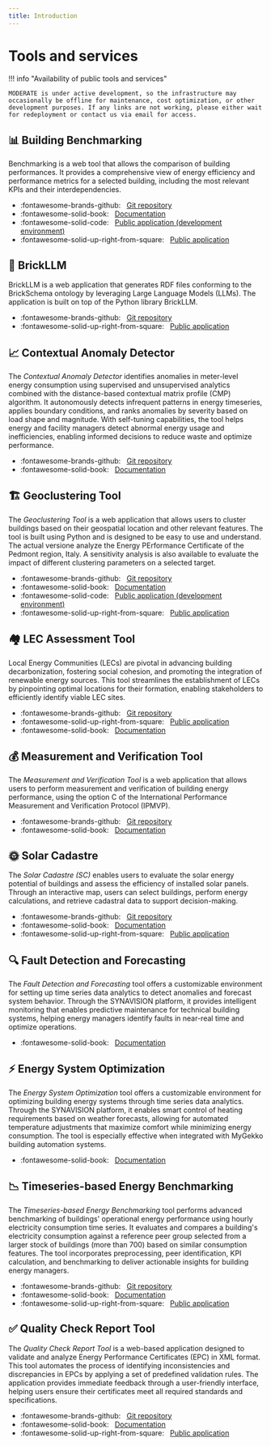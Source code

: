 ```yaml
---
title: Introduction
---
```


# Tools and services

!!! info "Availability of public tools and services"

    MODERATE is under active development, so the infrastructure may occasionally be offline for maintenance, cost optimization, or other development purposes. If any links are not working, please either wait for redeployment or contact us via email for access.

## 📊 Building Benchmarking

Benchmarking is a web tool that allows the comparison of building performances. It provides a comprehensive view of energy efficiency and performance metrics for a selected building, including the most relevant KPIs and their interdependencies.

- :fontawesome-brands-github: &nbsp; [Git repository](https://github.com/MODERATE-Project/MODERATE_building_benchmarking)
- :fontawesome-solid-book: &nbsp; [Documentation](benchmarking.md)
- :fontawesome-solid-code: &nbsp; [Public application (development environment)](https://tools.eeb.eurac.edu/building_benchmarking/)
- :fontawesome-solid-up-right-from-square: &nbsp; [Public application](https://building.staging.moderate.cloud/building_benchmarking/)

## 🧠 BrickLLM

BrickLLM is a web application that generates RDF files conforming to the BrickSchema ontology by leveraging Large Language Models (LLMs). The application is built on top of the Python library BrickLLM.

- :fontawesome-brands-github: &nbsp; [Git repository](https://github.com/EURAC-EEBgroup/BrickLLM-App)
- :fontawesome-solid-up-right-from-square: &nbsp; [Public application](https://brick.staging.moderate.cloud/brickllm/)


## 📈 Contextual Anomaly Detector

The _Contextual Anomaly Detector_ identifies anomalies in meter-level energy consumption using supervised and unsupervised analytics combined with the distance-based contextual matrix profile (CMP) algorithm. It autonomously detects infrequent patterns in energy timeseries, applies boundary conditions, and ranks anomalies by severity based on load shape and magnitude. With self-tuning capabilities, the tool helps energy and facility managers detect abnormal energy usage and inefficiencies, enabling informed decisions to reduce waste and optimize performance.

- :fontawesome-brands-github: &nbsp; [Git repository](https://github.com/MODERATE-Project/contextual-anomaly-detector)
- :fontawesome-solid-book: &nbsp; [Documentation](cmp.md)

## 🏗️ Geoclustering Tool

The _Geoclustering Tool_ is a web application that allows users to cluster buildings based on their geospatial location and other relevant features. The tool is built using Python and is designed to be easy to use and understand. 
The actual versione analyze the Energy PErformance Certificate of the Pedmont region, Italy.
A sensitivity analysis is also available to evaluate the impact of different clustering parameters on a selected target.

- :fontawesome-brands-github: &nbsp; [Git repository](https://github.com/MODERATE-Project/geoclustering_sensitivity_analysis)
- :fontawesome-solid-book: &nbsp; [Documentation](geoclustering_tools.md)
- :fontawesome-solid-code: &nbsp; [Public application (development environment)](https://tools.eeb.eurac.edu/epc_clustering/piemonte/)  
- :fontawesome-solid-up-right-from-square: &nbsp; [Public application](https://tools.eeb.eurac.edu/epc_clustering/piemonte/)


## 🏘️ LEC Assessment Tool

Local Energy Communities (LECs) are pivotal in advancing building decarbonization, fostering social cohesion, and promoting the integration of renewable energy sources. This tool streamlines the establishment of LECs by pinpointing optimal locations for their formation, enabling stakeholders to efficiently identify viable LEC sites.

- :fontawesome-brands-github: &nbsp; [Git repository](https://github.com/MODERATE-Project/lec-location-assessment-tool)
- :fontawesome-solid-up-right-from-square: &nbsp; [Public application](https://lec.staging.moderate.cloud/)
- :fontawesome-solid-book: &nbsp; [Documentation](lec.md)

## 💰 Measurement and Verification Tool

The _Measurement and Verification Tool_ is a web application that allows users to perform measurement and verification of building energy performance, using the option C of the International Performance Measurement and Verification Protocol (IPMVP).

- :fontawesome-brands-github: &nbsp; [Git repository](https://github.com/MODERATE-Project/Measurement-and-verification)
- :fontawesome-solid-book: &nbsp; [Documentation](mea_and_ver.md)

## 🌞 Solar Cadastre

The _Solar Cadastre (SC)_ enables users to evaluate the solar energy potential of buildings and assess the efficiency of installed solar panels. Through an interactive map, users can select buildings, perform energy calculations, and retrieve cadastral data to support decision-making.

- :fontawesome-brands-github: &nbsp; [Git repository](https://github.com/MODERATE-Project/solar-cadastre)
- :fontawesome-solid-book: &nbsp; [Documentation](solar-cadastre.md)
- :fontawesome-solid-up-right-from-square: &nbsp; [Public application](https://solar.staging.moderate.cloud/)

## 🔍 Fault Detection and Forecasting

The _Fault Detection and Forecasting_ tool offers a customizable environment for setting up time series data analytics to detect anomalies and forecast system behavior. Through the SYNAVISION platform, it provides intelligent monitoring that enables predictive maintenance for technical building systems, helping energy managers identify faults in near-real time and optimize operations.

- :fontawesome-solid-book: &nbsp; [Documentation](fdf_A1.1.md)

## ⚡ Energy System Optimization

The _Energy System Optimization_ tool offers a customizable environment for optimizing building energy systems through time series data analytics. Through the SYNAVISION platform, it enables smart control of heating requirements based on weather forecasts, allowing for automated temperature adjustments that maximize comfort while minimizing energy consumption. The tool is especially effective when integrated with MyGekko building automation systems.

- :fontawesome-solid-book: &nbsp; [Documentation](eso_A1.2.md)

## 📉 Timeseries-based Energy Benchmarking

The _Timeseries-based Energy Benchmarking_ tool performs advanced benchmarking of buildings' operational energy performance using hourly electricity consumption time series. It evaluates and compares a building's electricity consumption against a reference peer group selected from a larger stock of buildings (more than 700) based on similar consumption features. The tool incorporates preprocessing, peer identification, KPI calculation, and benchmarking to deliver actionable insights for building energy managers.

- :fontawesome-brands-github: &nbsp; [Git repository](https://github.com/baeda-polito/TimeseriesEnergyBenchmarking)
- :fontawesome-solid-book: &nbsp; [Documentation](benchmarking_timeseries.md)
- :fontawesome-solid-up-right-from-square: &nbsp; [Public application](https://timeseries.staging.moderate.cloud/)

## ✅ Quality Check Report Tool

The _Quality Check Report Tool_ is a web-based application designed to validate and analyze Energy Performance Certificates (EPC) in XML format. This tool automates the process of identifying inconsistencies and discrepancies in EPCs by applying a set of predefined validation rules. The application provides immediate feedback through a user-friendly interface, helping users ensure their certificates meet all required standards and specifications.

- :fontawesome-brands-github: &nbsp; [Git repository](https://github.com/MODERATE-Project/quality-check-report-tool)
- :fontawesome-solid-book: &nbsp; [Documentation](qualitycheck.md)
- :fontawesome-solid-up-right-from-square: &nbsp; [Public application](http://moderated.five.es:55000/)

